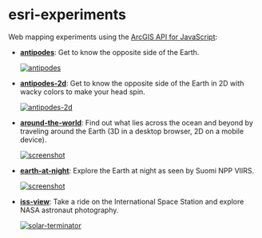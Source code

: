 # esri-experiments

Web mapping experiments using the [ArcGIS API for JavaScript](https://js.arcgis.com):

- **[antipodes](https://jwasilgeo.github.io/esri-experiments/antipodes)**: Get to know the opposite side of the Earth.

  [![antipodes](https://raw.githubusercontent.com/jwasilgeo/esri-experiments/master/antipodes/antipodes.gif)](https://jwasilgeo.github.io/esri-experiments/antipodes)

- **[antipodes-2d](https://jwasilgeo.github.io/esri-experiments/antipodes-2d)**: Get to know the opposite side of the Earth in 2D with wacky colors to make your head spin.

  [![antipodes-2d](https://raw.githubusercontent.com/jwasilgeo/esri-experiments/master/antipodes-2d/screenshot.png)](https://jwasilgeo.github.io/esri-experiments/antipodes-2d)

- **[around-the-world](https://jwasilgeo.github.io/esri-experiments/around-the-world)**: Find out what lies across the ocean and beyond by traveling around the Earth (3D in a desktop browser, 2D on a mobile device).

  [![screenshot](https://raw.githubusercontent.com/jwasilgeo/esri-experiments/master/around-the-world/screenshot.png)](https://jwasilgeo.github.io/esri-experiments/around-the-world)

- **[earth-at-night](https://jwasilgeo.github.io/esri-experiments/earth-at-night)**: Explore the Earth at night as seen by Suomi NPP VIIRS.

  [![screenshot](https://raw.githubusercontent.com/jwasilgeo/esri-experiments/master/earth-at-night/screenshot.png)](https://jwasilgeo.github.io/esri-experiments/earth-at-night)

- **[iss-view](https://jwasilgeo.github.io/esri-experiments/iss-view)**: Take a ride on the International Space Station and explore NASA astronaut photography.

  [![solar-terminator](https://raw.githubusercontent.com/jwasilgeo/esri-experiments/master/iss-view/solar-terminator.gif)](https://jwasilgeo.github.io/esri-experiments/iss-view)
